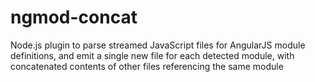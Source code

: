 # ngmod-concat
Node.js plugin to parse streamed JavaScript files for AngularJS module definitions, and emit a single new file for each detected module, with concatenated contents of other files referencing the same module
